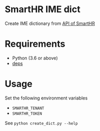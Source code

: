 # SmartHR IME dict

Create IME dictionary from [API of SmartHR](https://developer.smarthr.jp)

# Requirements

- Python (3.6 or above)
- [deps](./requirements.txt)

# Usage

Set the following environment variables

- `SMARTHR_TENANT`
- `SMARTHR_TOKEN`

See `python create_dict.py --help`
